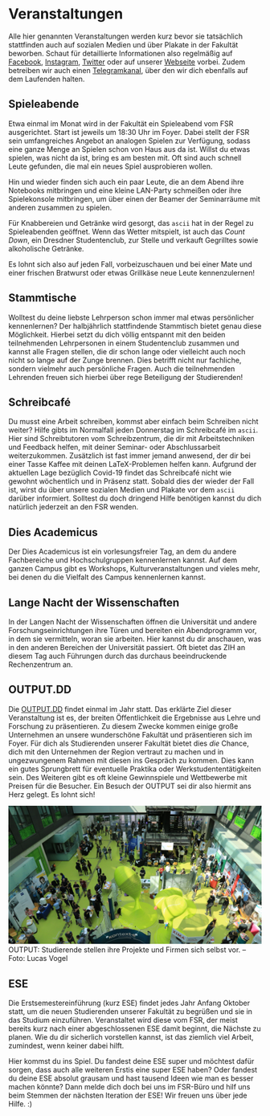 # Veranstaltungen

Alle hier genannten Veranstaltungen werden kurz bevor sie tatsächlich
stattfinden auch auf sozialen Medien und über Plakate in der Fakultät
beworben. Schaut für detaillierte Informationen also regelmäßig auf
[Facebook](https://www.facebook.com/iFSR.de/),
[Instagram](https://instagram.com/ifsrde),
[Twitter](https://twitter.com/ifsr) oder auf unserer
[Webseite](https://www.ifsr.de) vorbei. Zudem betreiben wir auch
einen [Telegramkanal](https://t.me/ifsrde), über den wir dich ebenfalls auf dem
Laufenden halten.


## Spieleabende

Etwa einmal im Monat wird in der Fakultät ein Spieleabend vom FSR ausgerichtet. Start ist jeweils um 18:30 Uhr im Foyer. Dabei stellt der FSR sein umfangreiches Angebot an analogen Spielen zur Verfügung, sodass eine ganze Menge an Spielen schon von Haus aus da ist. Willst du etwas spielen, was nicht da ist, bring es am besten mit. Oft sind auch schnell Leute gefunden, die mal ein neues Spiel ausprobieren wollen.

Hin und wieder finden sich auch ein paar Leute, die an dem Abend ihre Notebooks mitbringen und eine kleine LAN-Party schmeißen oder ihre Spielekonsole mitbringen, um über einen der Beamer der Seminarräume mit anderen zusammen zu spielen.

Für Knabbereien und Getränke wird gesorgt, das `ascii` hat in der Regel zu Spieleabenden geöffnet. Wenn das Wetter mitspielt, ist auch das *Count Down*, ein Dresdner Studentenclub, zur Stelle und verkauft Gegrilltes sowie alkoholische Getränke.

Es lohnt sich also auf jeden Fall, vorbeizuschauen und bei einer Mate und einer frischen Bratwurst oder etwas Grillkäse neue Leute kennenzulernen!


## Stammtische

Wolltest du deine liebste Lehrperson schon immer mal etwas persönlicher kennenlernen? Der halbjährlich stattfindende Stammtisch bietet genau diese Möglichkeit. Hierbei setzt du dich völlig entspannt mit den beiden teilnehmenden Lehrpersonen in einem Studentenclub zusammen und kannst alle Fragen stellen, die dir schon lange oder vielleicht auch noch nicht so lange auf der Zunge brennen. Dies betrifft nicht nur fachliche, sondern vielmehr auch persönliche Fragen. Auch die teilnehmenden Lehrenden freuen sich hierbei über rege Beteiligung der Studierenden!

## Schreibcafé

Du musst eine Arbeit schreiben, kommst aber einfach beim Schreiben nicht weiter? Hilfe gibts im Normalfall jeden Donnerstag im Schreibcafé im `ascii`. Hier sind Schreibtutoren vom Schreibzentrum, die dir mit Arbeitstechniken und Feedback helfen, mit deiner Seminar- oder Abschlussarbeit weiterzukommen. Zusätzlich ist fast immer jemand anwesend, der dir bei einer Tasse Kaffee mit deinen LaTeX-Problemen helfen kann.
Aufgrund der aktuellen Lage bezüglich Covid-19 findet das Schreibcafé nicht wie gewohnt wöchentlich und in Präsenz statt. Sobald dies der wieder der Fall ist, wirst du über unsere sozialen Medien und Plakate vor dem `ascii`  darüber informiert. 
Solltest du doch dringend Hilfe benötigen kannst du dich natürlich jederzeit an den FSR wenden.


## Dies Academicus

Der Dies Academicus ist ein vorlesungsfreier Tag, an dem du andere Fachbereiche und Hochschulgruppen kennenlernen kannst. Auf dem ganzen Campus gibt es Workshops, Kulturveranstaltungen und vieles mehr, bei denen du die Vielfalt des Campus kennenlernen kannst.

## Lange Nacht der Wissenschaften

In der Langen Nacht der Wissenschaften öffnen die Universität und andere Forschungseinrichtungen ihre Türen und bereiten ein Abendprogramm vor, in dem sie vermitteln, woran sie arbeiten. Hier kannst du dir anschauen, was in den anderen Bereichen der Universität passiert. Oft bietet das ZIH an diesem Tag auch Führungen durch das durchaus beeindruckende Rechenzentrum an.

## OUTPUT.DD

Die [OUTPUT.DD](https://output-dd.de) findet einmal im Jahr statt. Das erklärte Ziel dieser Veranstaltung ist es, der breiten Öffentlichkeit die Ergebnisse aus Lehre und Forschung zu präsentieren. Zu diesem Zwecke kommen einige große Unternehmen an unsere wunderschöne Fakultät und präsentieren sich im Foyer. Für dich als Studierenden unserer Fakultät bietet dies *die* Chance, dich mit den Unternehmen der Region vertraut zu machen und in ungezwungenem Rahmen mit diesen ins Gespräch zu kommen. Dies kann ein gutes Sprungbrett für eventuelle Praktika oder Werkstudententätigkeiten sein. Des Weiteren gibt es oft kleine Gewinnspiele und Wettbewerbe mit Preisen für die Besucher. Ein Besuch der OUTPUT sei dir also hiermit ans Herz gelegt. Es lohnt sich!

![OUTPUT](/assets/output.png)
OUTPUT: Studierende stellen ihre Projekte und Firmen sich selbst vor. – Foto: Lucas Vogel


## ESE

Die Erstsemestereinführung (kurz ESE) findet jedes Jahr Anfang Oktober statt, um die neuen Studierenden unserer Fakultät zu begrüßen und sie in das Studium einzuführen.
Veranstaltet wird diese vom FSR, der meist bereits kurz nach einer abgeschlossenen ESE damit beginnt, die Nächste zu planen.
Wie du dir sicherlich vorstellen kannst, ist das ziemlich viel Arbeit, zumindest, wenn keiner dabei hilft.

Hier kommst du ins Spiel. Du fandest deine ESE super und möchtest dafür sorgen, dass auch alle weiteren Erstis eine super ESE haben?
Oder fandest du deine ESE absolut grausam und hast tausend Ideen wie man es besser machen könnte?
Dann melde dich doch bei uns im FSR-Büro und hilf uns beim Stemmen der nächsten Iteration der ESE! Wir freuen uns über jede Hilfe. :)
